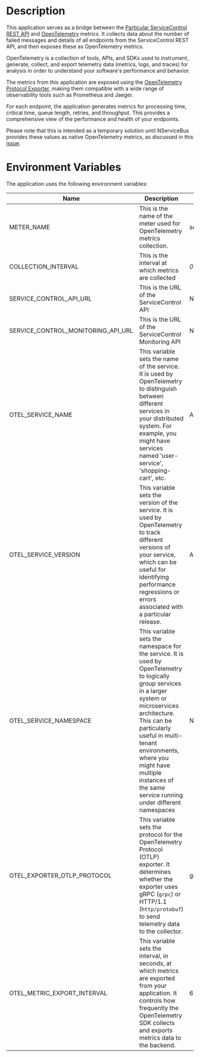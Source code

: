# Description

This application serves as a bridge between the [Particular ServiceControl REST API](https://github.com/Particular/ServiceControl) and [OpenTelemetry](https://github.com/open-telemetry) metrics. It collects data about the number of failed messages and details of all endpoints from the ServiceControl REST API, and then exposes these as OpenTelemetry metrics.

OpenTelemetry is a collection of tools, APIs, and SDKs used to instrument, generate, collect, and export telemetry data (metrics, logs, and traces) for analysis in order to understand your software's performance and behavior. 

The metrics from this application are exposed using the [OpenTelemetry Protocol Exporter](https://github.com/open-telemetry/oteps/blob/main/text/0035-opentelemetry-protocol.md), making them compatible with a wide range of observability tools such as Prometheus and Jaeger.

For each endpoint, the application generates metrics for processing time, critical time, queue length, retries, and throughput. This provides a comprehensive view of the performance and health of your endpoints.

Please note that this is intended as a temporary solution until NServiceBus provides these values as native OpenTelemetry metrics, as discussed in this [issue](https://github.com/Particular/NServiceBus/issues/6868).

# Environment Variables

The application uses the following environment variables:

| Name | Description |  Default Value |
| ---- | ----------- |  ------------- |
| METER_NAME | This is the name of the meter used for OpenTelemetry metrics collection. | *servicecontrol* |
| COLLECTION_INTERVAL | This is the interval at which metrics are collected | *00:00:30 (30 seconds)* |
| SERVICE_CONTROL_API_URL | This is the URL of the ServiceControl  API | N/A |
| SERVICE_CONTROL_MONITORING_API_URL | This is the URL of the ServiceControl Monitoring API | N/A |
| OTEL_SERVICE_NAME | This variable sets the name of the service. It is used by OpenTelemetry to distinguish between different services in your distributed system. For example, you might have services named 'user-service', 'shopping-cart', etc. | AssemblyName.FullName |
| OTEL_SERVICE_VERSION | This variable sets the version of the service. It is used by OpenTelemetry to track different versions of your service, which can be useful for identifying performance regressions or errors associated with a particular release. |  AssemblyName.Version |
| OTEL_SERVICE_NAMESPACE | This variable sets the namespace for the service. It is used by OpenTelemetry to logically group services in a larger system or microservices architecture. This can be particularly useful in multi-tenant environments, where you might have multiple instances of the same service running under different namespaces | N/A |
| OTEL_EXPORTER_OTLP_PROTOCOL | This variable sets the protocol for the OpenTelemetry Protocol (OTLP) exporter. It determines whether the exporter uses gRPC (`grpc`) or HTTP/1.1 (`http/protobuf`) to send telemetry data to the collector. | grpc |
| OTEL_METRIC_EXPORT_INTERVAL | This variable sets the interval, in seconds, at which metrics are exported from your application. It controls how frequently the OpenTelemetry SDK collects and exports metrics data to the backend. | 60000 (1 minute) |




